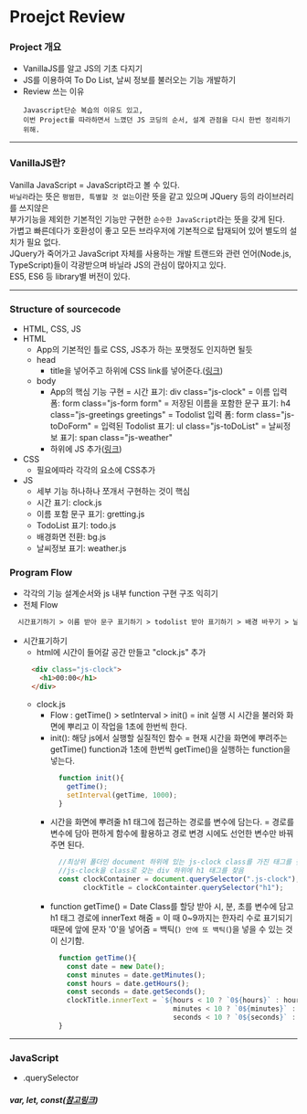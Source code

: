 # Proejct Review

### Project 개요
- VanillaJS를 알고 JS의 기초 다지기
- JS를 이용하여 To Do List, 날씨 정보를 불러오는 기능 개발하기
- Review 쓰는 이유
  <pre><code>Javascript단순 복습의 이유도 있고, 
  이번 Project를 따라하면서 느꼈던 JS 코딩의 순서, 설계 관점을 다시 한번 정리하기 위해.</code></pre>

---

### VanillaJS란?
Vanilla JavaScript = JavaScript라고 볼 수 있다.<br>
`바닐라`라는 뜻은 `평범한, 특별할 것 없는`이란 뜻을 같고 있으며 JQuery 등의 라이브러리를 쓰지않은<br>
부가기능을 제외한 기본적인 기능만 구현한 `순수한 JavaScript`라는 뜻을 갖게 된다.<br>
가볍고 빠른데다가 호환성이 좋고 모든 브라우저에 기본적으로 탑재되어 있어 별도의 설치가 필요 없다.<br>
JQuery가 죽어가고 JavaScript 자체를 사용하는 개발 트랜드와 관련 언어(Node.js, TypeScript)들이 각광받으며 바닐라 JS의 관심이 많아지고 있다.<br>
ES5, ES6 등 library별 버전이 있다.

---

### Structure of sourcecode
- HTML, CSS, JS
- HTML
  + App의 기본적인 틀로 CSS, JS추가 하는 포맷정도 인지하면 될듯
  + head
    * title을 넣어주고 하위에 CSS link를 넣어준다.([링크](https://technote.kr/187))
  + body
    * App의 핵심 기능 구현
      = 시간 표기: div class="js-clock"
      = 이름 입력 폼: form class="js-form form"
      = 저장된 이름을 포함한 문구 표기: h4 class="js-greetings greetings"
      = Todolist 입력 폼: form class="js-toDoForm"
      = 입력된 Todolist 표기: ul class="js-toDoList"
      = 날씨정보 표기: span class="js-weather"
    * 하위에 JS 추가([링크](https://technote.kr/187))
- CSS
  + 필요에따라 각각의 요소에 CSS추가
- JS
  + 세부 기능 하나하나 쪼개서 구현하는 것이 핵심
  + 시간 표기: clock.js
  + 이름 포함 문구 표기: gretting.js
  + TodoList 표기: todo.js
  + 배경화면 전환: bg.js
  + 날씨정보 표기: weather.js

### Program Flow
- 각각의 기능 설계순서와 js 내부 function 구현 구조 익히기
- 전체 Flow
```html  
  시간표기하기 > 이름 받아 문구 표기하기 > todolist 받아 표기하기 > 배경 바꾸기 > 날씨표기
```
- 시간표기하기
  + html에 시간이 들어갈 공간 만들고 "clock.js" 추가
  ```html
    <div class="js-clock">
      <h1>00:00</h1>
    </div>
  ```
  + clock.js
    * Flow : getTime() > setInterval > init()
      = init 실행 시 시간을 불러와 화면에 뿌리고 이 작업을 1초에 한번씩 한다.
    * init(): 해당 js에서 실행할 실질적인 함수
      = 현재 시간을 화면에 뿌려주는 getTime() function과 1초에 한번씩  getTime()을 실행하는 function을 넣는다.
      ```javascript
        function init(){
          getTime();
          setInterval(getTime, 1000);
        }
      ```
    * 시간을 화면에 뿌려줄 h1 태그에 접근하는 경로를 변수에 담는다.
      = 경로를 변수에 담아 편하게 함수에 활용하고 경로 변경 시에도 선언한 변수만 바꿔주면 된다.
      ```javascript
        //최상위 폴더인 document 하위에 있는 js-clock class를 가진 태그를 찾음
        //js-clock을 class로 갖는 div 하위에 h1 태그를 찾음
        const clockContainer = document.querySelector(".js-clock"),
              clockTitle = clockContainter.querySelector("h1");
      ```
    * function getTime()
      = Date Class를 할당 받아 시, 분, 초를 변수에 담고 h1 태그 경로에 innerText 해줌
      = 이 때 0~9까지는 한자리 수로 표기되기 때문에 앞에 문자 '0'을 넣어줌
      = 백틱(`) 안에 또 백틱(`)을 넣을 수 있는 것이 신기함.
      ```javascript
        function getTime(){
          const date = new Date();
          const minutes = date.getMinutes();
          const hours = date.getHours();
          const seconds = date.getSeconds();
          clockTitle.innerText = `${hours < 10 ? `0${hours}` : hours}:${
                                    minutes < 10 ? `0${minutes}` : minutes}:${
                                    seconds < 10 ? `0${seconds}` : seconds}`;
        }
      ```
---

### JavaScript
- .querySelector

##### var, let, const([참고링크](https://gist.github.com/LeoHeo/7c2a2a6dbcf80becaaa1e61e90091e5d))
